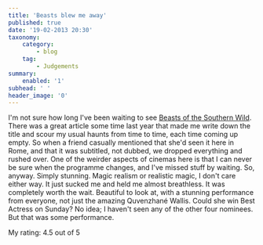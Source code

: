 ```yaml
---
title: 'Beasts blew me away'
published: true
date: '19-02-2013 20:30'
taxonomy:
    category:
        - blog
    tag:
        - Judgements
summary:
    enabled: '1'
subhead: ' '
header_image: '0'
---
```


I'm not sure how long I've been waiting to see [Beasts of the Southern Wild](http://www.imdb.com/title/tt2125435/). There was a great article some time last year that made me write down the title and scour my usual haunts from time to time, each time coming up empty. So when a friend casually mentioned that she'd seen it here in Rome, and that it was subtitled, not dubbed, we dropped everything and rushed over. One of the weirder aspects of cinemas here is that I can never be sure when the programme changes, and I've missed stuff by waiting. So, anyway. Simply stunning. Magic realism or realistic magic, I don't care either way. It just sucked me and held me almost breathless. It was completely worth the wait. Beautiful to look at, with a stunning performance from everyone, not just the amazing Quvenzhané Wallis. Could she win Best Actress on Sunday? No idea; I haven't seen any of the other four nominees. But that was some performance.

My rating: 4.5 out of 5